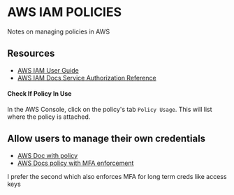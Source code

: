 # AWS IAM POLICIES
Notes on managing policies in AWS

## Resources
- [AWS IAM User Guide](https://docs.aws.amazon.com/IAM/latest/UserGuide/introduction.html)
- [AWS IAM Docs Service Authorization Reference](https://docs.aws.amazon.com/service-authorization/latest/reference/reference.html)

#### Check If Policy In Use

In the AWS Console, click on the policy's tab `Policy Usage`. This will list
where the policy is attached.

## Allow users to manage their own credentials

- [AWS Doc with policy](https://docs.aws.amazon.com/IAM/latest/UserGuide/reference_policies_examples_aws_my-sec-creds-self-manage-no-mfa.html)
- [AWS Docs policy with MFA enforcement](https://docs.aws.amazon.com/IAM/latest/UserGuide/reference_policies_examples_aws_my-sec-creds-self-manage.html)

I prefer the second which also enforces MFA for long term creds like access keys